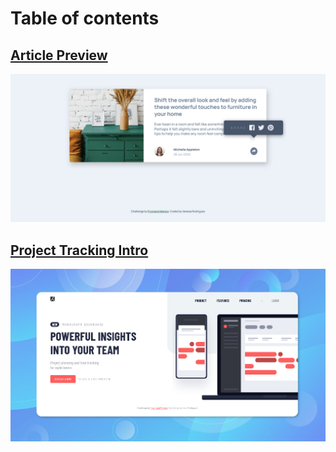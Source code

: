 # Table of contents
 
## [Article Preview](https://github.com/Vanesa-R/Porfolio/tree/master/Components/article-preview-component-master)

![Screenshot article preview](article-preview-component-master/screenshots/desktop-active-state-screenshot.png)

## [Project Tracking Intro](https://github.com/Vanesa-R/Porfolio/tree/master/Components/project-tracking-intro-component-master)

![Screenshot project tracking](project-tracking-intro-component-master/screenshots/intro-component__desktop.png)